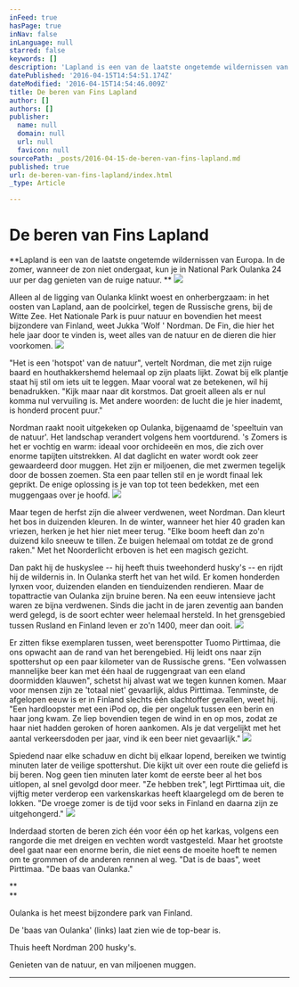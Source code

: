 ```yaml
---
inFeed: true
hasPage: true
inNav: false
inLanguage: null
starred: false
keywords: []
description: 'Lapland is een van de laatste ongetemde wildernissen van Europa. In de zomer, wanneer de zon niet ondergaat, kun je in National Park Oulanka 24 uur per dag genieten van de ruige natuur.'
datePublished: '2016-04-15T14:54:51.174Z'
dateModified: '2016-04-15T14:54:46.009Z'
title: De beren van Fins Lapland
author: []
authors: []
publisher:
  name: null
  domain: null
  url: null
  favicon: null
sourcePath: _posts/2016-04-15-de-beren-van-fins-lapland.md
published: true
url: de-beren-van-fins-lapland/index.html
_type: Article

---
```

# De beren van Fins Lapland

**Lapland is een van de laatste ongetemde wildernissen van Europa. In de zomer, wanneer de zon niet ondergaat, kun je in National Park Oulanka 24 uur per dag genieten van de ruige natuur. **
![](https://the-grid-user-content.s3-us-west-2.amazonaws.com/11036c9a-0fe4-42a3-aa1a-f357414c2a30.jpg)

Alleen al de ligging van Oulanka klinkt woest en onherbergzaam: in het oosten van Lapland, aan de poolcirkel, tegen de Russische grens, bij de Witte Zee. Het Nationale Park is puur natuur en bovendien het meest bijzondere van Finland, weet Jukka 'Wolf ' Nordman. De Fin, die hier het hele jaar door te vinden is, weet alles van de natuur en de dieren die hier voorkomen.
![](https://the-grid-user-content.s3-us-west-2.amazonaws.com/0b07ddf5-663f-4771-9930-512422feabcf.jpg)

"Het is een 'hotspot' van de natuur", vertelt Nordman, die met zijn ruige baard en houthakkershemd helemaal op zijn plaats lijkt. Zowat bij elk plantje staat hij stil om iets uit te leggen. Maar vooral wat ze betekenen, wil hij benadrukken. "Kijk maar naar dit korstmos. Dat groeit alleen als er nul komma nul vervuiling is. Met andere woorden: de lucht die je hier inademt, is honderd procent puur."

Nordman raakt nooit uitgekeken op Oulanka, bijgenaamd de 'speeltuin van de natuur'. Het landschap verandert volgens hem voortdurend. 's Zomers is het er vochtig en warm: ideaal voor orchideeën en mos, die zich over enorme tapijten uitstrekken. Al dat daglicht en water wordt ook zeer gewaardeerd door muggen. Het zijn er miljoenen, die met zwermen tegelijk door de bossen zoemen. Sta een paar tellen stil en je wordt finaal lek geprikt. De enige oplossing is je van top tot teen bedekken, met een muggengaas over je hoofd.
![](https://the-grid-user-content.s3-us-west-2.amazonaws.com/be1a8e74-972e-4435-a7a6-ba6d584d3f8c.jpg)

Maar tegen de herfst zijn die alweer verdwenen, weet Nordman. Dan kleurt het bos in duizenden kleuren. In de winter, wanneer het hier 40 graden kan vriezen, herken je het hier niet meer terug. "Elke boom heeft dan zo'n duizend kilo sneeuw te tillen. Ze buigen helemaal om totdat ze de grond raken." Met het Noorderlicht erboven is het een magisch gezicht.

Dan pakt hij de huskyslee -- hij heeft thuis tweehonderd husky's -- en rijdt hij de wildernis in. In Oulanka sterft het van het wild. Er komen honderden lynxen voor, duizenden elanden en tienduizenden rendieren. Maar de topattractie van Oulanka zijn bruine beren. Na een eeuw intensieve jacht waren ze bijna verdwenen. Sinds die jacht in de jaren zeventig aan banden werd gelegd, is de soort echter weer helemaal hersteld. In het grensgebied tussen Rusland en Finland leven er zo'n 1400, meer dan ooit. ![](https://the-grid-user-content.s3-us-west-2.amazonaws.com/70cfe29d-a334-435b-9b5b-be79fe845bab.jpg)

Er zitten fikse exemplaren tussen, weet berenspotter Tuomo Pirttimaa, die ons opwacht aan de rand van het berengebied. Hij leidt ons naar zijn spottershut op een paar kilometer van de Russische grens. "Een volwassen mannelijke beer kan met één haal de ruggengraat van een eland doormidden klauwen", schetst hij alvast wat we tegen kunnen komen. Maar voor mensen zijn ze 'totaal niet' gevaarlijk, aldus Pirttimaa. Tenminste, de afgelopen eeuw is er in Finland slechts één slachtoffer gevallen, weet hij. "Een hardloopster met een iPod op, die per ongeluk tussen een berin en haar jong kwam. Ze liep bovendien tegen de wind in en op mos, zodat ze haar niet hadden geroken of horen aankomen. Als je dat vergelijkt met het aantal verkeersdoden per jaar, vind ik een beer niet gevaarlijk."
![](https://the-grid-user-content.s3-us-west-2.amazonaws.com/63bda121-0796-445e-a9a4-856509b7eb2f.jpg)

Spiedend naar elke schaduw en dicht bij elkaar lopend, bereiken we twintig minuten later de veilige spottershut. Die kijkt uit over een route die geliefd is bij beren. Nog geen tien minuten later komt de eerste beer al het bos uitlopen, al snel gevolgd door meer. "Ze hebben trek", legt Pirttimaa uit, die vijftig meter verderop een varkenskarkas heeft klaargelegd om de beren te lokken. "De vroege zomer is de tijd voor seks in Finland en daarna zijn ze uitgehongerd." ![](https://the-grid-user-content.s3-us-west-2.amazonaws.com/ec877413-38c7-4acd-8084-eca8001308a4.jpg)

Inderdaad storten de beren zich één voor één op het karkas, volgens een rangorde die met dreigen en vechten wordt vastgesteld. Maar het grootste deel gaat naar een enorme berin, die niet eens de moeite hoeft te nemen om te grommen of de anderen rennen al weg. "Dat is de baas", weet Pirttimaa. "De baas van Oulanka."

**  
**

Oulanka is het meest bijzondere park van Finland.

De 'baas van Oulanka' (links) laat zien wie de top-bear is.

Thuis heeft Nordman 200 husky's.

Genieten van de natuur, en van miljoenen muggen.

****